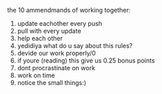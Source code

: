 the 10 ammendmands of working together:
1. update eachother every push
2. pull with every update
3. help each other
4. yedidiya what do u say about this rules?
5. devide  our work properly/0
7. if youre (reading) this give us 0.25 bonus points
8. dont procrastinate on work
9. work on time
10. notice the small things:)
